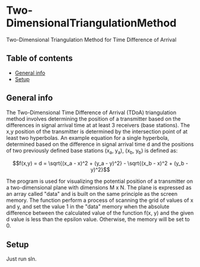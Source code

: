 # Two-DimensionalTriangulationMethod
Two-Dimensional Triangulation Method for Time Difference of Arrival

## Table of contents
* [General info](#general-info)
* [Setup](#setup)

## General info
The Two-Dimensional Time Difference of Arrival (TDoA) triangulation method involves determining the position of a transmitter based on the differences in signal arrival time at at least 3 receivers (base stations). The x,y position of the transmitter is determined by the intersection point of at least two hyperbolas. An example equation for a single hyperbola, determined based on the difference in signal arrival time d and the positions of two previously defined base stations (x<sub>a</sub>, y<sub>a</sub>), (x<sub>b</sub>, y<sub>b</sub>) is defined as:
```math
f(x,y) = d = \sqrt{(x_a - x)^2 + (y_a - y)^2} - \sqrt{(x_b - x)^2 + (y_b - y)^2}
```

The program is used for visualizing the potential position of a transmitter on a two-dimensional plane with dimensions M x N.
The plane is expressed as an array called "data" and is built on the same principle as the screen memory.
The function perform a process of scanning the grid of values of x and y, and set the value 1 in the "data" memory when the absolute difference between the calculated value of the function f(x, y) and the given d value is less than the epsilon value.
Otherwise, the memory will be set to 0.


## Setup
Just run sln.

